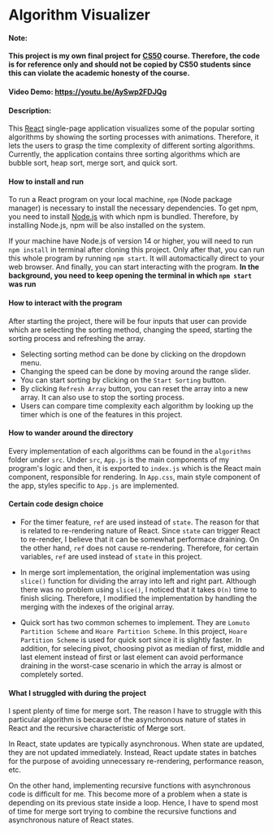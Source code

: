 # Algorithm Visualizer

#### Note:

**This project is my own final project for [CS50](https://cs50.harvard.edu/x/2024/) course. Therefore, the code is for reference only and should not be copied by CS50 students since this can violate the academic honesty of the course.**

#### Video Demo: <https://youtu.be/AySwp2FDJQg>

#### Description:

This [React](https://react.dev/) single-page application visualizes some of the popular sorting algorithms by showing the sorting processes with animations. Therefore, it lets the users to grasp the time complexity of different sorting algorithms. Currently, the application contains three sorting algorithms which are bubble sort, heap sort, merge sort, and quick sort.

#### How to install and run

To run a React program on your local machine, `npm` (Node package manager) is necessary to install the necessary dependencies. To get npm, you need to install [Node.js](https://nodejs.org/en/download) with which npm is bundled. Therefore, by installing Node.js, npm will be also installed on the system.

If your machine have Node.js of version 14 or higher, you will need to run `npm install` in terminal after cloning this project. Only after that, you can run this whole program by running `npm start`. It will automactically direct to your web browser. And finally, you can start interacting with the program. **In the background, you need to keep opening the terminal in which `npm start` was run**

#### How to interact with the program

After starting the project, there will be four inputs that user can provide which are selecting the sorting method, changing the speed, starting the sorting process and refreshing the array.

- Selecting sorting method can be done by clicking on the dropdown menu.
- Changing the speed can be done by moving around the range slider.
- You can start sorting by clicking on the `Start Sorting` button.
- By clicking `Refresh Array` button, you can reset the array into a new array. It can also use to stop the sorting process.
- Users can compare time complexity each algorithm by looking up the timer which is one of the features in this project.

#### How to wander around the directory

Every implementation of each algorithms can be found in the `algorithms` folder under `src`. Under `src`, `App.js` is the main components of my program's logic and then, it is exported to `index.js` which is the React main component, responsible for rendering. In `App.css`, main style component of the app, styles specific to `App.js` are implemented.

#### Certain code design choice

- For the timer feature, `ref` are used instead of `state`. The reason for that is related to re-rendering nature of React. Since `state` can trigger React to re-render, I believe that it can be somewhat performace draining. On the other hand, `ref` does not cause re-rendering. Therefore, for certain variables, `ref` are used instead of `state` in this project.

- In merge sort implementation, the original implementation was using `slice()` function for dividing the array into left and right part. Although there was no problem using `slice()`, I noticed that it takes `O(n)` time to finish slicing. Therefore, I modified the implementation by handling the merging with the indexes of the original array.

- Quick sort has two common schemes to implement. They are `Lomuto Partition Scheme` and `Hoare Partition Scheme`. In this project, `Hoare Partition Scheme` is used for quick sort since it is slightly faster. In addition, for selecing pivot, choosing pivot as median of first, middle and last element instead of first or last element can avoid performance draining in the worst-case scenario in which the array is almost or completely sorted.

#### What I struggled with during the project

I spent plenty of time for merge sort. The reason I have to struggle with this particular algorithm is because of the asynchronous nature of states in React and the recursive characteristic of Merge sort.

In React, state updates are typically asynchronous. When state are updated, they are not updated immediately. Instead, React update states in batches for the purpose of avoiding unnecessary re-rendering, performance reason, etc.

On the other hand, implementing recursive functions with asynchronous code is difficult for me. This become more of a problem when a state is depending on its previous state inside a loop. Hence, I have to spend most of time for merge sort trying to combine the recursive functions and asynchronous nature of React states.